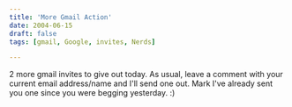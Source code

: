 ```yaml
---
title: 'More Gmail Action'
date: 2004-06-15
draft: false
tags: [gmail, Google, invites, Nerds]

---
```


2 more gmail invites to give out today. As usual, leave a comment with your current email address/name and I'll send one out. Mark I've already sent you one since you were begging yesterday. :)